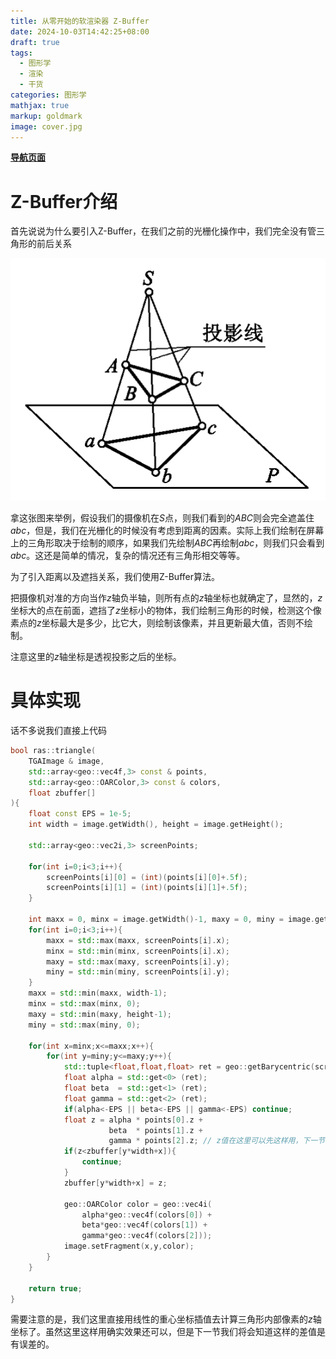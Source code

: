 ```yaml
---
title: 从零开始的软渲染器 Z-Buffer
date: 2024-10-03T14:42:25+08:00
draft: true
tags:
  - 图形学
  - 渲染
  - 干货
categories: 图形学
mathjax: true
markup: goldmark
image: cover.jpg
---
```


<u>**[导航页面](../从零开始的软渲染器-导航/)**</u>

# Z-Buffer介绍

首先说说为什么要引入Z-Buffer，在我们之前的光栅化操作中，我们完全没有管三角形的前后关系

![2.jpg](2.jpg)

拿这张图来举例，假设我们的摄像机在$S$点，则我们看到的$ABC$则会完全遮盖住$abc$，但是，我们在光栅化的时候没有考虑到距离的因素。实际上我们绘制在屏幕上的三角形取决于绘制的顺序，如果我们先绘制$ABC$再绘制$abc$，则我们只会看到$abc$。这还是简单的情况，复杂的情况还有三角形相交等等。

为了引入距离以及遮挡关系，我们使用Z-Buffer算法。

把摄像机对准的方向当作$z$轴负半轴，则所有点的$z$轴坐标也就确定了，显然的，$z$坐标大的点在前面，遮挡了$z$坐标小的物体，我们绘制三角形的时候，检测这个像素点的$z$坐标最大是多少，比它大，则绘制该像素，并且更新最大值，否则不绘制。

注意这里的$z$轴坐标是透视投影之后的坐标。

# 具体实现

话不多说我们直接上代码

```cpp
bool ras::triangle(
    TGAImage & image,
    std::array<geo::vec4f,3> const & points,
    std::array<geo::OARColor,3> const & colors,
    float zbuffer[]
){
    float const EPS = 1e-5;
    int width = image.getWidth(), height = image.getHeight();

    std::array<geo::vec2i,3> screenPoints;

    for(int i=0;i<3;i++){
        screenPoints[i][0] = (int)(points[i][0]+.5f);
        screenPoints[i][1] = (int)(points[i][1]+.5f);
    }

    int maxx = 0, minx = image.getWidth()-1, maxy = 0, miny = image.getHeight()-1;
    for(int i=0;i<3;i++){
        maxx = std::max(maxx, screenPoints[i].x);
        minx = std::min(minx, screenPoints[i].x);
        maxy = std::max(maxy, screenPoints[i].y);
        miny = std::min(miny, screenPoints[i].y);
    }
    maxx = std::min(maxx, width-1);
    minx = std::max(minx, 0);
    maxy = std::min(maxy, height-1);
    miny = std::max(miny, 0);

    for(int x=minx;x<=maxx;x++){
        for(int y=miny;y<=maxy;y++){
            std::tuple<float,float,float> ret = geo::getBarycentric(screenPoints, geo::vec2i(x,y));
            float alpha = std::get<0> (ret);
            float beta  = std::get<1> (ret);
            float gamma = std::get<2> (ret);
            if(alpha<-EPS || beta<-EPS || gamma<-EPS) continue;
            float z = alpha * points[0].z +
                      beta  * points[1].z +
                      gamma * points[2].z; // z值在这里可以先这样用，下一节我们会发现这样插值是有误差的
            if(z<zbuffer[y*width+x]){
                continue;
            }
            zbuffer[y*width+x] = z;

            geo::OARColor color = geo::vec4i(
                alpha*geo::vec4f(colors[0]) +
                beta*geo::vec4f(colors[1]) +
                gamma*geo::vec4f(colors[2]));
            image.setFragment(x,y,color);
        }
    }

    return true;
}
```

需要注意的是，我们这里直接用线性的重心坐标插值去计算三角形内部像素的$z$轴坐标了。虽然这里这样用确实效果还可以，但是下一节我们将会知道这样的差值是有误差的。
